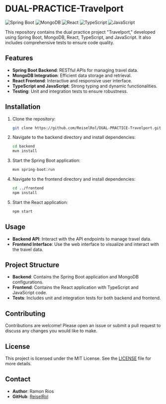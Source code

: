 # DUAL-PRACTICE-Travelport

![Spring Boot](https://img.shields.io/badge/Spring%20Boot-6DB33F?style=for-the-badge&logo=spring-boot&logoColor=white)
![MongoDB](https://img.shields.io/badge/MongoDB-4EA94B?style=for-the-badge&logo=mongodb&logoColor=white)
![React](https://img.shields.io/badge/React-20232A?style=for-the-badge&logo=react&logoColor=61DAFB)
![TypeScript](https://img.shields.io/badge/TypeScript-007ACC?style=for-the-badge&logo=typescript&logoColor=white)
![JavaScript](https://img.shields.io/badge/JavaScript-F7DF1E?style=for-the-badge&logo=javascript&logoColor=black)

This repository contains the dual practice project "Travelport," developed using Spring Boot, MongoDB, React, TypeScript, and JavaScript. It also includes comprehensive tests to ensure code quality.

## Features

- **Spring Boot Backend**: RESTful APIs for managing travel data.
- **MongoDB Integration**: Efficient data storage and retrieval.
- **React Frontend**: Interactive and responsive user interface.
- **TypeScript and JavaScript**: Strong typing and dynamic functionalities.
- **Testing**: Unit and integration tests to ensure robustness.

## Installation

1. Clone the repository:
    ```bash
    git clone https://github.com/ReiselRol/DUAL-PRACTICE-Travelport.git
    ```
2. Navigate to the backend directory and install dependencies:
    ```bash
    cd backend
    mvn install
    ```
3. Start the Spring Boot application:
    ```bash
    mvn spring-boot:run
    ```
4. Navigate to the frontend directory and install dependencies:
    ```bash
    cd ../frontend
    npm install
    ```
5. Start the React application:
    ```bash
    npm start
    ```

## Usage

- **Backend API**: Interact with the API endpoints to manage travel data.
- **Frontend Interface**: Use the web interface to visualize and interact with the travel data.

## Project Structure

- **Backend**: Contains the Spring Boot application and MongoDB configurations.
- **Frontend**: Contains the React application with TypeScript and JavaScript code.
- **Tests**: Includes unit and integration tests for both backend and frontend.

## Contributing

Contributions are welcome! Please open an issue or submit a pull request to discuss any changes you would like to make.

## License

This project is licensed under the MIT License. See the [LICENSE](LICENSE) file for more details.

## Contact

- **Author**: Ramon Rios
- **GitHub**: [ReiselRol](https://github.com/ReiselRol)

